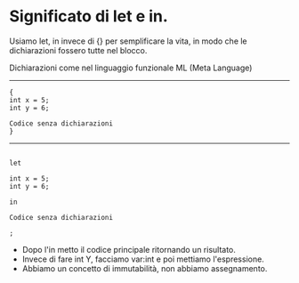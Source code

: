 # Significato di let e in.

Usiamo let, in invece di {} per semplificare la vita, in modo che le dichiarazioni fossero tutte nel blocco.

Dichiarazioni come nel linguaggio funzionale ML (Meta Language)

-------------

```
{
int x = 5;
int y = 6;

Codice senza dichiarazioni
}
```

------------------

```

let

int x = 5;
int y = 6;

in

Codice senza dichiarazioni

;
```

- Dopo l'in metto il codice principale ritornando un risultato.
- Invece di fare int Y, facciamo var:int e poi mettiamo l'espressione.
- Abbiamo un concetto di immutabilità, non abbiamo assegnamento.